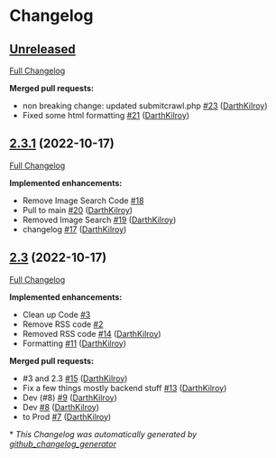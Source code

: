 # Changelog

## [Unreleased](https://github.com/sturtznetwork/sturtzsearch/tree/HEAD)

[Full Changelog](https://github.com/sturtznetwork/sturtzsearch/compare/2.3.1...HEAD)

**Merged pull requests:**

- non breaking change: updated submitcrawl.php [\#23](https://github.com/SturtzNetwork/SturtzSearch/pull/23) ([DarthKilroy](https://github.com/DarthKilroy))
- Fixed some html formatting [\#21](https://github.com/SturtzNetwork/SturtzSearch/pull/21) ([DarthKilroy](https://github.com/DarthKilroy))

## [2.3.1](https://github.com/sturtznetwork/sturtzsearch/tree/2.3.1) (2022-10-17)

[Full Changelog](https://github.com/sturtznetwork/sturtzsearch/compare/2.3...2.3.1)

**Implemented enhancements:**

- Remove Image Search Code [\#18](https://github.com/SturtzNetwork/SturtzSearch/issues/18)
- Pull to main [\#20](https://github.com/SturtzNetwork/SturtzSearch/pull/20) ([DarthKilroy](https://github.com/DarthKilroy))
- Removed Image Search [\#19](https://github.com/SturtzNetwork/SturtzSearch/pull/19) ([DarthKilroy](https://github.com/DarthKilroy))
- changelog [\#17](https://github.com/SturtzNetwork/SturtzSearch/pull/17) ([DarthKilroy](https://github.com/DarthKilroy))

## [2.3](https://github.com/sturtznetwork/sturtzsearch/tree/2.3) (2022-10-17)

[Full Changelog](https://github.com/sturtznetwork/sturtzsearch/compare/8188809ed8fbae67006e29eb749caadd8aa24e20...2.3)

**Implemented enhancements:**

- Clean up Code [\#3](https://github.com/SturtzNetwork/SturtzSearch/issues/3)
- Remove RSS code [\#2](https://github.com/SturtzNetwork/SturtzSearch/issues/2)
- Removed RSS code [\#14](https://github.com/SturtzNetwork/SturtzSearch/pull/14) ([DarthKilroy](https://github.com/DarthKilroy))
- Formatting [\#11](https://github.com/SturtzNetwork/SturtzSearch/pull/11) ([DarthKilroy](https://github.com/DarthKilroy))

**Merged pull requests:**

- \#3 and 2.3 [\#15](https://github.com/SturtzNetwork/SturtzSearch/pull/15) ([DarthKilroy](https://github.com/DarthKilroy))
- Fix a few things mostly backend stuff [\#13](https://github.com/SturtzNetwork/SturtzSearch/pull/13) ([DarthKilroy](https://github.com/DarthKilroy))
- Dev \(\#8\) [\#9](https://github.com/SturtzNetwork/SturtzSearch/pull/9) ([DarthKilroy](https://github.com/DarthKilroy))
- Dev [\#8](https://github.com/SturtzNetwork/SturtzSearch/pull/8) ([DarthKilroy](https://github.com/DarthKilroy))
- to Prod [\#7](https://github.com/SturtzNetwork/SturtzSearch/pull/7) ([DarthKilroy](https://github.com/DarthKilroy))



\* *This Changelog was automatically generated by [github_changelog_generator](https://github.com/github-changelog-generator/github-changelog-generator)*
